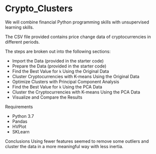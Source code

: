# Crypto_Clusters

We will combine financial Python programming skills with unsupervised learning skills.

The CSV file provided contains price change data of cryptocurrencies in different periods.

The steps are broken out into the following sections:

* Import the Data (provided in the starter code)
* Prepare the Data (provided in the starter code)
* Find the Best Value for `k` Using the Original Data
* Cluster Cryptocurrencies with K-means Using the Original Data
* Optimize Clusters with Principal Component Analysis
* Find the Best Value for `k` Using the PCA Data
* Cluster the Cryptocurrencies with K-means Using the PCA Data
* Visualize and Compare the Results

Requirements
* Python 3.7
* Pandas
* HVPlot
* SKLearn

Conclusions
Using fewer features seemed to remove some outliers and cluster the data in a more meaningful way with less inertia.
